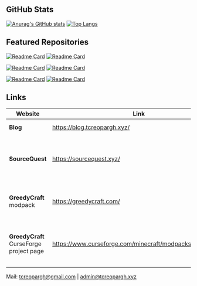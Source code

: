 ## GitHub Stats
[![Anurag's GitHub stats](https://github-readme-stats.vercel.app/api?username=TCreopargh&show_icons=true&theme=dracula&hide_border=true&include_all_commits=true&count_private=true)](https://github.com/anuraghazra/github-readme-stats)
[![Top Langs](https://github-readme-stats.vercel.app/api/top-langs/?username=TCreopargh&layout=compact&theme=dracula&hide_border=true&langs_count=6)](https://github.com/anuraghazra/github-readme-stats)

## Featured Repositories

[![Readme Card](https://github-readme-stats.vercel.app/api/pin/?username=TCreopargh&repo=GreedyCraft&theme=dracula&hide_border=true)](https://github.com/TCreopargh/GreedyCraft)
[![Readme Card](https://github-readme-stats.vercel.app/api/pin/?username=TCreopargh&repo=A-Million-Things-To-Do&theme=dracula&hide_border=true)](https://github.com/TCreopargh/A-Million-Things-To-Do)

[![Readme Card](https://github-readme-stats.vercel.app/api/pin/?username=GentleWine&repo=mall&show_owner=true&theme=dracula&hide_border=true)](https://github.com/GentleWine/mall)
[![Readme Card](https://github-readme-stats.vercel.app/api/pin/?username=TCreopargh&repo=CraftTweakerIntegration&theme=dracula&hide_border=true)](https://github.com/TCreopargh/CraftTweakerIntegration)

[![Readme Card](https://github-readme-stats.vercel.app/api/pin/?username=TCreopargh&repo=Versioner&theme=dracula&hide_border=true)](https://github.com/TCreopargh/Versioner)
[![Readme Card](https://github-readme-stats.vercel.app/api/pin/?username=TCreopargh&repo=Text-Converter-Android&theme=dracula&hide_border=true)](https://github.com/TCreopargh/Text-Converter)

## Links

Website | Link | Description
--- | --- | ---
**Blog** | https://blog.tcreopargh.xyz/ | Personal Blog
**SourceQuest** | https://sourcequest.xyz/ | For sharing and discovering open source projects
**GreedyCraft** modpack | https://greedycraft.com/ | Official site of my GreedyCraft Minecraft modpack
**GreedyCraft** CurseForge project page | https://www.curseforge.com/minecraft/modpacks/greedycraft | Download page and description of GreedyCraft modpack

Mail: tcreopargh@gmail.com | admin@tcreopargh.xyz
